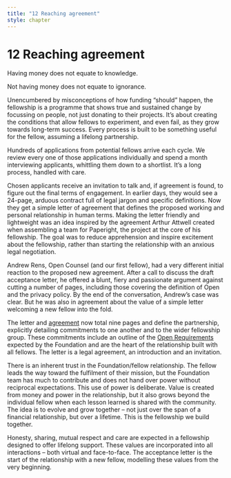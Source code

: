 ```yaml
---
title: "12 Reaching agreement"
style: chapter
---
```


# 12 Reaching agreement

Having money does not equate to knowledge.

Not having money does not equate to ignorance.

Unencumbered by misconceptions of how funding “should” happen, the fellowship is a programme that shows true and sustained change by focussing on people, not just donating to their projects. It’s about creating the conditions that allow fellows to experiment, and even fail, as they grow towards long-term success. Every process is built to be something useful for the fellow, assuming a lifelong partnership.

Hundreds of applications from potential fellows arrive each cycle. We review every one of those applications individually and spend a month interviewing applicants, whittling them down to a shortlist. It’s a long process, handled with care.

Chosen applicants receive an invitation to talk and, if agreement is found, to figure out the final terms of engagement. In earlier days, they would see a 24-page, arduous contract full of legal jargon and specific definitions. Now they get a simple letter of agreement that defines the proposed working and personal relationship in human terms. Making the letter friendly and lightweight was an idea inspired by the agreement Arthur Attwell created when assembling a team for Paperight, the project at the core of his fellowship. The goal was to reduce apprehension and inspire excitement about the fellowship, rather than starting the relationship with an anxious legal negotiation.

Andrew Rens, Open Counsel (and our first fellow), had a very different initial reaction to the proposed new agreement. After a call to discuss the draft acceptance letter, he offered a blunt, fiery and passionate argument against cutting a number of pages, including those covering the definition of Open and the privacy policy. By the end of the conversation, Andrew’s case was clear. But he was also in agreement about the value of a simple letter welcoming a new fellow into the fold.

The letter and [agreement](50-03-appendix-agreement-letter.html#ii-the-agreement-letter) now total nine pages and define the partnership, explicitly detailing commitments to one another and to the wider fellowship group. These commitments include an outline of the [Open Requirements](50-04-appendix-open-requirements.html#iii-open-requirements) expected by the Foundation and are the heart of the relationship built with all fellows. The letter is a legal agreement, an introduction and an invitation.

There is an inherent trust in the Foundation/fellow relationship. The fellow leads the way toward the fulfilment of their mission, but the Foundation team has much to contribute and does not hand over power without reciprocal expectations. This use of power is deliberate. Value is created from money and power in the relationship, but it also grows beyond the individual fellow when each lesson learned is shared with the community. The idea is to evolve and grow together – not just over the span of a financial relationship, but over a lifetime. This is the fellowship we build together.

Honesty, sharing, mutual respect and care are expected in a fellowship designed to offer lifelong support. These values are incorporated into all interactions – both virtual and face-to-face. The acceptance letter is the start of the relationship with a new fellow, modelling these values from the very beginning.